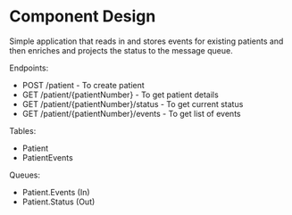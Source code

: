 # Component Design

Simple application that reads in and stores events for existing patients and then
enriches and projects the status to the message queue.

Endpoints:
* POST /patient - To create patient
* GET /patient/{patientNumber} - To get patient details
* GET /patient/{patientNumber}/status - To get current status
* GET /patient/{patientNumber}/events - To get list of events

Tables:
* Patient
* PatientEvents

Queues:
* Patient.Events (In)
* Patient.Status (Out)
